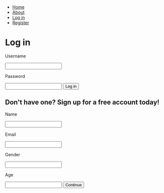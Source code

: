 <!DOCTYPE html>
<html>
<head>
<style type="text/css">

body {

margin:0;
font-family: "Work Sans", sans-serif;
font-weight: 400;
overflow:hidden;
}

.container {
width: 80%;
margin: 0 auto;
}

header::after {
  content: '';
  display: table;
  clear: both;
 }
 
 nav {
 float.right;
 }
 
 nav ul {
 margin: 0;
 padding: 0;
 list-style: none;
 }
 
 nav li {
 display: inline-block;
 margin-left: 70px;
 padding-top: 23px; 
 
 position: relative;
 }
 
 nav a {
 color: #444;
 text-decoration: none;
 text-transform: uppercase;
 font-size: 14px;
 }
 
 nav a:hover {
 }
 
 nav a:before {
 content: '';
 display bloack;
 height: 5px;
 width: 100%;
 background-color: #444;
 
 position: absolute;
 top: 0;
 width: 0%;
 
 transition: all ease-in-out 250ms;
 }
 
 nav a:hover::before {
 width: 100%;
 }
 

a:link,a:visited{
display:block;
front-weight:bold;
color:#FFFFFF;
background-color:#98bf21;
width:120px
}
li {
float.left;
}
</style>
<title>Livin Life</title>
</head>
<body>
   <div class="nav_bar">
<ul>
<li><a href="home.html">Home</a></li>
<li><a href="about.html">About</a></li>
<li><a href="signin.html">Log in</a></li>
<li><a href="signup.html">Register</a></li>
</ul>
</div>

<h1>Log in</h1>
<p>Username</p>
<input>
<p>Password</p>
<input>
<button>Log in</button>

<h2>Don't have one? Sign up for a free account today!</h2>
<p>Name</p>
<input>
<p>Email</p>
<input>
<p>Gender</p>
<input>
<p>Age</p>
<input>
<button>Continue</button>


</body>
</html>
